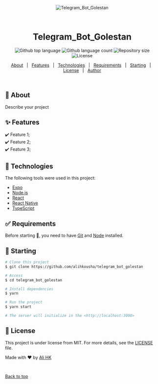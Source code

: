 <div align="center" id="top"> 
  <img src="./.github/app.gif" alt="Telegram_Bot_Golestan" />

  &#xa0;

  <!-- <a href="https://telegram_bot_golestan.netlify.app">Demo</a> -->
</div>

<h1 align="center">Telegram_Bot_Golestan</h1>

<p align="center">
  <img alt="Github top language" src="https://img.shields.io/github/languages/top/alihkousha/telegram_bot_golestan?color=56BEB8">

  <img alt="Github language count" src="https://img.shields.io/github/languages/count/alihkousha/telegram_bot_golestan?color=56BEB8">

  <img alt="Repository size" src="https://img.shields.io/github/repo-size/alihkousha/telegram_bot_golestan?color=56BEB8">

  <img alt="License" src="https://img.shields.io/github/license/alihkousha/telegram_bot_golestan?color=56BEB8">

  <!-- <img alt="Github issues" src="https://img.shields.io/github/issues/alihkousha/telegram_bot_golestan?color=56BEB8" /> -->

  <!-- <img alt="Github forks" src="https://img.shields.io/github/forks/alihkousha/telegram_bot_golestan?color=56BEB8" /> -->

  <!-- <img alt="Github stars" src="https://img.shields.io/github/stars/alihkousha/telegram_bot_golestan?color=56BEB8" /> -->
</p>

<!-- Status -->

<!-- <h4 align="center"> 
	🚧  Telegram_Bot_Golestan 🚀 Under construction...  🚧
</h4> 

<hr> -->

<p align="center">
  <a href="#dart-about">About</a> &#xa0; | &#xa0; 
  <a href="#sparkles-features">Features</a> &#xa0; | &#xa0;
  <a href="#rocket-technologies">Technologies</a> &#xa0; | &#xa0;
  <a href="#white_check_mark-requirements">Requirements</a> &#xa0; | &#xa0;
  <a href="#checkered_flag-starting">Starting</a> &#xa0; | &#xa0;
  <a href="#memo-license">License</a> &#xa0; | &#xa0;
  <a href="https://github.com/alihkousha" target="_blank">Author</a>
</p>

<br>

## :dart: About ##

Describe your project

## :sparkles: Features ##

:heavy_check_mark: Feature 1;\
:heavy_check_mark: Feature 2;\
:heavy_check_mark: Feature 3;

## :rocket: Technologies ##

The following tools were used in this project:

- [Expo](https://expo.io/)
- [Node.js](https://nodejs.org/en/)
- [React](https://pt-br.reactjs.org/)
- [React Native](https://reactnative.dev/)
- [TypeScript](https://www.typescriptlang.org/)

## :white_check_mark: Requirements ##

Before starting :checkered_flag:, you need to have [Git](https://git-scm.com) and [Node](https://nodejs.org/en/) installed.

## :checkered_flag: Starting ##

```bash
# Clone this project
$ git clone https://github.com/alihkousha/telegram_bot_golestan

# Access
$ cd telegram_bot_golestan

# Install dependencies
$ yarn

# Run the project
$ yarn start

# The server will initialize in the <http://localhost:3000>
```

## :memo: License ##

This project is under license from MIT. For more details, see the [LICENSE](LICENSE.md) file.


Made with :heart: by <a href="https://github.com/alihkousha" target="_blank">Ali HK</a>

&#xa0;

<a href="#top">Back to top</a>
